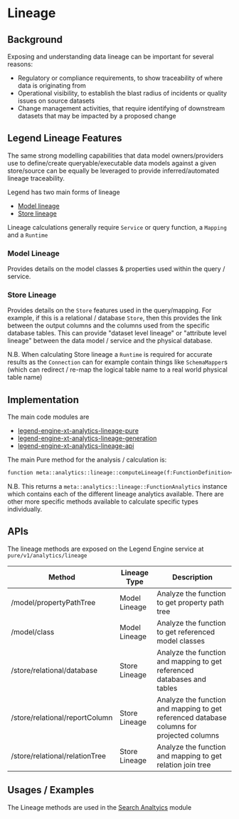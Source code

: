# Lineage

## Background

Exposing and understanding data lineage can be important for several reasons:
- Regulatory or compliance requirements, to show traceability of where data is originating from
- Operational visibility, to establish the blast radius of incidents or quality issues on source datasets
- Change management activities, that require identifying of downstream datasets that may be impacted by a proposed change

## Legend Lineage Features

The same strong modelling capabilities that data model owners/providers use to define/create queryable/executable data 
models against a given store/source can be equally be leveraged to provide inferred/automated lineage traceability.

Legend has two main forms of lineage 
* [Model lineage](#model-lineage) 
* [Store lineage](#store-lineage)

Lineage calculations generally require `Service` or query function, a `Mapping` and a `Runtime`

### Model Lineage

Provides details on the model classes & properties used within the query / service.    

### Store Lineage

Provides details on the `Store` features used in the query/mapping.  For example, if this is a
relational / database `Store`, then this provides the link between the output columns and the 
columns used from the specific database tables.  This can provide "dataset level lineage" or "attribute level lineage" 
between the data model / service and the physical database. 

N.B. When calculating Store lineage a `Runtime` is required for accurate results as the `Connection` can for example 
contain things like `SchemaMapper`s (which can redirect / re-map the logical table name to a real world physical table 
name) 

## Implementation 

The main code modules are 
* [legend-engine-xt-analytics-lineage-pure](../../../legend-engine-xt-analytics-lineage-pure)
* [legend-engine-xt-analytics-lineage-generation](../../../legend-engine-xt-analytics-lineage-generation)
* [legend-engine-xt-analytics-lineage-api](../../../legend-engine-xt-analytics-lineage-api)

The main Pure method for the analysis / calculation is:
```pure
function meta::analytics::lineage::computeLineage(f:FunctionDefinition<Any>[1], m:Mapping[1], r:Runtime[0..1], extensions:meta::pure::extension::Extension[*]):FunctionAnalytics[1]
```
N.B. This returns a `meta::analytics::lineage::FunctionAnalytics` instance which contains each of the different
lineage analytics available.  There are other more specific methods available to calculate specific types individually. 
## APIs

The lineage methods are exposed on the Legend Engine service at `pure/v1/analytics/lineage`

| Method | Lineage Type | Description |
| --- | ----- | ----------- |
| /model/propertyPathTree | Model Lineage | Analyze the function to get property path tree |
| /model/class | Model Lineage | Analyze the function to get referenced model classes |
| /store/relational/database | Store Lineage | Analyze the function and mapping to get referenced databases and tables |
| /store/relational/reportColumn | Store Lineage |  Analyze the function and mapping to get referenced database columns for projected columns |
| /store/relational/relationTree | Store Lineage |  Analyze the function and mapping to get relation join tree |

## Usages / Examples

The Lineage methods are used in the [Search Analtyics](../search/search.md) module 